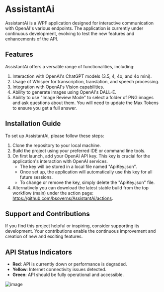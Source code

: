 # AssistantAi

AssistantAi is a WPF application designed for interactive communication with OpenAI's various endpoints. The application is currently under continuous development, evolving to test the new features and enhancements of the API.

## Features

AssistantAi offers a versatile range of functionalities, including:

1. Interaction with OpenAI's ChatGPT models (3.5, 4, 4o, and 4o mini).
2. Usage of Whisper for transcription, translation, and speech processing.
3. Integration with OpenAI's Vision capabilities.
4. Ability to generate images using OpenAI's DALL-E.
5. Ability to use "Image Review Mode" to select a folder of PNG images and ask questions about them.  You will need to update the Max Tokens to ensure you get a full answer.

## Installation Guide

To set up AssistantAi, please follow these steps:

1. Clone the repository to your local machine.
2. Build the project using your preferred IDE or command line tools.
3. On first launch, add your OpenAI API key. This key is crucial for the application's interaction with OpenAI services.
   - The key will be stored in a local file named "ApiKey.json".
   - Once set up, the application will automatically use this key for all future sessions.
   - To change or remove the key, simply delete the "ApiKey.json" file.
4. Alternatively you can download the latest stable build from the top workflow (main) under the action page: https://github.com/bsoverns/AssistantAi/actions.

## Support and Contributions

If you find this project helpful or inspiring, consider supporting its development. Your contributions enable the continuous improvement and creation of new and exciting features.

## API Status Indicators

- **Red**: API is currently down or performance is degraded.
- **Yellow**: Internet connectivity issues detected.
- **Green**: API should be fully operational and accessible.

![image](https://github.com/user-attachments/assets/4f31cdd3-ab90-4d34-853d-a6e2437d8feb)
